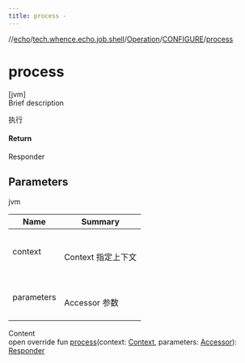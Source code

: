 ```yaml
---
title: process -
---
```

//[echo](../../../index.md)/[tech.whence.echo.job.shell](../../index.md)/[Operation](../index.md)/[CONFIGURE](index.md)/[process](process.md)



# process  
[jvm]  
Brief description  


执行



#### Return  


Responder



## Parameters  
  
jvm  
  
|  Name|  Summary| 
|---|---|
| context| <br><br>Context 指定上下文<br><br>
| parameters| <br><br>Accessor 参数<br><br>
  
  
Content  
open override fun [process](process.md)(context: [Context](../../-context/index.md), parameters: [Accessor](../../../tech.whence.echo.container.accessor/-accessor/index.md)): [Responder](../../-responder/index.md)  



